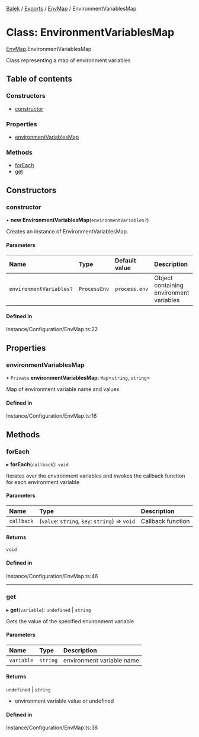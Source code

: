 [Balek](../README.md) / [Exports](../modules.md) / [EnvMap](../modules/EnvMap.md) / EnvironmentVariablesMap

# Class: EnvironmentVariablesMap

[EnvMap](../modules/EnvMap.md).EnvironmentVariablesMap

Class representing a map of environment variables

## Table of contents

### Constructors

- [constructor](EnvMap.EnvironmentVariablesMap.md#constructor)

### Properties

- [environmentVariablesMap](EnvMap.EnvironmentVariablesMap.md#environmentvariablesmap)

### Methods

- [forEach](EnvMap.EnvironmentVariablesMap.md#foreach)
- [get](EnvMap.EnvironmentVariablesMap.md#get)

## Constructors

### constructor

• **new EnvironmentVariablesMap**(`environmentVariables?`)

Creates an instance of EnvironmentVariablesMap.

#### Parameters

| Name | Type | Default value | Description |
| :------ | :------ | :------ | :------ |
| `environmentVariables?` | `ProcessEnv` | `process.env` | Object containing environment variables |

#### Defined in

Instance/Configuration/EnvMap.ts:22

## Properties

### environmentVariablesMap

• `Private` **environmentVariablesMap**: `Map`<`string`, `string`\>

Map of environment variable name and values

#### Defined in

Instance/Configuration/EnvMap.ts:16

## Methods

### forEach

▸ **forEach**(`callback`): `void`

Iterates over the environment variables and invokes the callback function for each environment variable

#### Parameters

| Name | Type | Description |
| :------ | :------ | :------ |
| `callback` | (`value`: `string`, `key`: `string`) => `void` | Callback function |

#### Returns

`void`

#### Defined in

Instance/Configuration/EnvMap.ts:46

___

### get

▸ **get**(`variable`): `undefined` \| `string`

Gets the value of the specified environment variable

#### Parameters

| Name | Type | Description |
| :------ | :------ | :------ |
| `variable` | `string` | environment variable name |

#### Returns

`undefined` \| `string`

- environment variable value or undefined

#### Defined in

Instance/Configuration/EnvMap.ts:38
